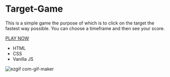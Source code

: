 # Target-Game 
This is a simple game the purpose of which is to click on the target the fastest way possible. You can choose a timeframe and then see your score.

[PLAY NOW](https://anna5756855.github.io/Target-Game/)
* HTML
* CSS
* Vanilla JS



![ezgif com-gif-maker](https://user-images.githubusercontent.com/104498744/204289552-5e39e50c-0679-4ef3-8b05-02ee2ae0d2ba.gif)
